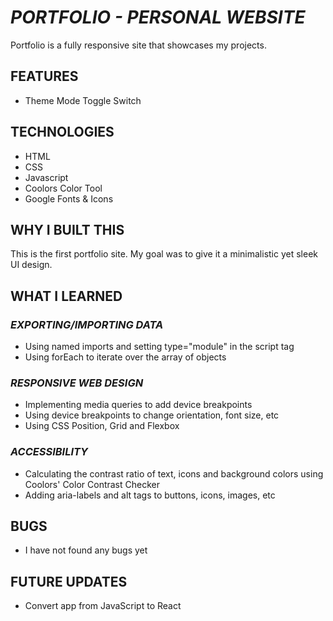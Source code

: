 # _PORTFOLIO - PERSONAL WEBSITE_

Portfolio is a fully responsive site that showcases my projects.

## FEATURES

- Theme Mode Toggle Switch

## TECHNOLOGIES

- HTML
- CSS
- Javascript
- Coolors Color Tool
- Google Fonts & Icons

## WHY I BUILT THIS

This is the first portfolio site. My goal was to give it a minimalistic yet sleek UI design.

## WHAT I LEARNED

### _EXPORTING/IMPORTING DATA_

- Using named imports and setting type="module" in the script tag
- Using forEach to iterate over the array of objects

### _RESPONSIVE WEB DESIGN_

- Implementing media queries to add device breakpoints
- Using device breakpoints to change orientation, font size, etc
- Using CSS Position, Grid and Flexbox

### _ACCESSIBILITY_

- Calculating the contrast ratio of text, icons and background colors using Coolors' Color Contrast Checker
- Adding aria-labels and alt tags to buttons, icons, images, etc

## BUGS

- I have not found any bugs yet

## FUTURE UPDATES

- Convert app from JavaScript to React
